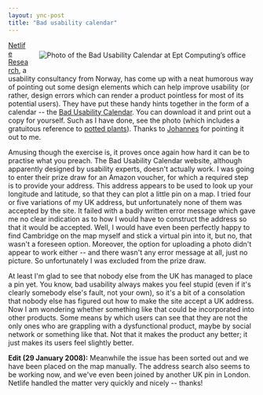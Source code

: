 ```yaml
---
layout: ync-post
title: "Bad usability calendar"
---
```


<img src="/2008/01/28012008_small.jpg" align="right" hspace="20" vspace="20"
alt="Photo of the Bad Usability Calendar at Ept Computing’s office" />

[Netlife Research](http://www.netliferesearch.no/), a usability consultancy from Norway, has come up with a
neat humorous way of pointing out some design elements which can help improve usability (or rather,
design errors which can render a product pointless for most of its potential users). They have put
these handy hints together in the form of a calendar -- the
[Bad Usability Calendar](http://www.badusability.com/). You can download it and print out a copy for
yourself. Such as I have done, see the photo (which includes a gratuitous reference to
[potted plants](/2008/01/12/potted-plants-and-the-mobile-web.html)). Thanks to
[Johannes](http://www.jhauser.de/) for pointing it out to me.

Amusing though the exercise is, it
proves once again how hard it can be to practise what you preach. The Bad Usability Calendar
website, although apparently designed by usability experts, doesn't actually work. I was going to
enter their prize draw for an Amazon voucher, for which a required step is to provide your address.
This address appears to be used to look up your longitude and latitude, so that they can plot a
little pin on a map. I tried four or five variations of my UK address, but unfortunately none of
them was accepted by the site. It failed with a badly written error message which gave me no clear
indication as to how I would have to construct the address so that it would be accepted. Well, I
would have even been perfectly happy to find Cambridge on the map myself and stick a virtual pin
into it, but no, that wasn't a foreseen option. Moreover, the option for uploading a photo didn't
appear to work either -- and there wasn't any error message at all, just no picture. So
unfortunately I was excluded from the prize draw.

At least I'm glad to see that nobody else from
the UK has managed to place a pin yet. You know, bad usability always makes you feel stupid (even if
it's clearly somebody else's fault, not your own), so it's a bit of a consolation that nobody else
has figured out how to make the site accept a UK address. Now I am wondering whether something like
that could be incorporated into other products. Some means by which users can see that they are not
the only ones who are grappling with a dysfunctional product, maybe by social network or something
like that. Not that it makes the product any better; it just makes its users feel slightly
better.

**Edit (29 January 2008):** Meanwhile the issue has been sorted out and we have been
placed on the map manually. The address search also seems to be working now, and we've even been
joined by another UK pin in London. Netlife handled the matter very quickly and nicely --
thanks!

